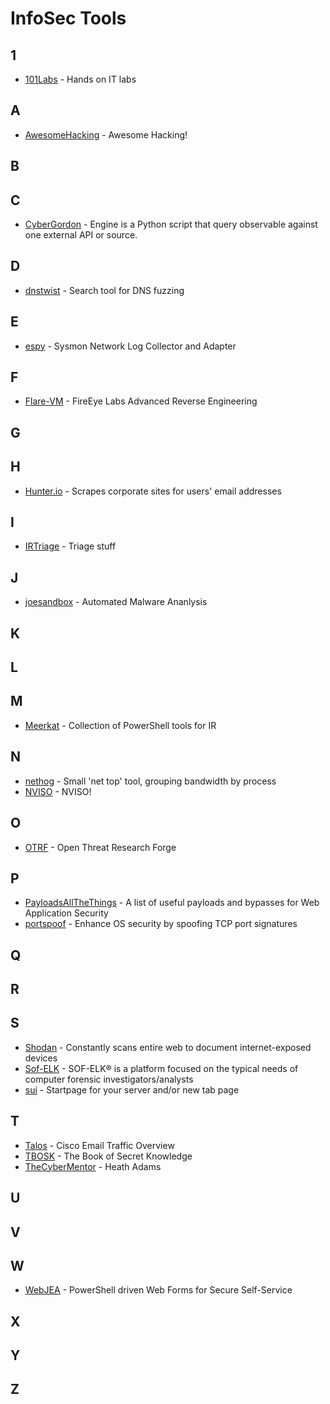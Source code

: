 # InfoSec Tools
## 1
* [101Labs](https://www.101labs.net) - Hands on IT labs
## A
* [AwesomeHacking](https://github.com/Hack-with-Github/Awesome-Hacking) - Awesome Hacking!
## B
## C
* [CyberGordon](https://cybergordon.com/engines.html) - Engine is a Python script that query observable against one external API or source.
## D
* [dnstwist](https://github.com/elceef/dnstwist) - Search tool for DNS fuzzing
## E
* [espy](https://github.com/activecm/espy) - Sysmon Network Log Collector and Adapter
## F
* [Flare-VM](https://github.com/fireeye/flare-vm) - FireEye Labs Advanced Reverse Engineering
## G
## H
* [Hunter.io](https://hunter.io/) - Scrapes corporate sites for users' email addresses
## I
* [IRTriage](https://github.com/AJMartel/IRTriage) - Triage stuff
## J
* [joesandbox](https://www.joesandbox.com) - Automated Malware Ananlysis
## K
## L
## M
* [Meerkat](https://github.com/TonyPhipps/Meerkat) - Collection of PowerShell tools for IR
## N
* [nethog](https://github.com/raboof/nethogs) - Small 'net top' tool, grouping bandwidth by process
* [NVISO](https://github.com/NVISOsecurity) - NVISO!
## O
* [OTRF](https://github.com/OTRF) - Open Threat Research Forge
## P
* [PayloadsAllTheThings](https://github.com/swisskyrepo/PayloadsAllTheThings) - A list of useful payloads and bypasses for Web Application Security
* [portspoof](https://github.com/drk1wi/portspoof) - Enhance OS security by spoofing TCP port signatures
## Q
## R
## S
* [Shodan](https://www.shodan.io/) - Constantly scans entire web to document internet-exposed devices
* [Sof-ELK](https://github.com/philhagen/sof-elk) - SOF-ELK® is a platform focused on the typical needs of computer forensic investigators/analysts
* [sui](https://github.com/jeroenpardon/sui) - Startpage for your server and/or new tab page
## T
* [Talos](https://talosintelligence.com/) - Cisco Email Traffic Overview
* [TBOSK](https://github.com/trimstray/the-book-of-secret-knowledge) - The Book of Secret Knowledge
* [TheCyberMentor](https://github.com/hmaverickadams) - Heath Adams
## U
## V
## W
* [WebJEA](https://github.com/markdomansky/WebJEA) - PowerShell driven Web Forms for Secure Self-Service
## X
## Y
## Z

